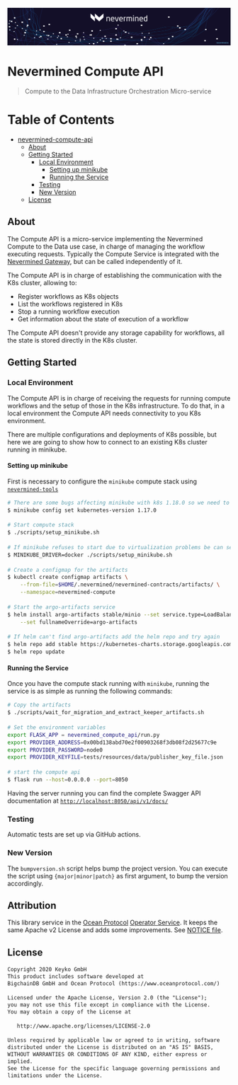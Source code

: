 [![banner](https://raw.githubusercontent.com/nevermined-io/assets/main/images/logo/banner_logo.png)](https://nevermined.io)


# Nevermined Compute API

> Compute to the Data Infrastructure Orchestration Micro-service


Table of Contents
=================

   * [nevermined-compute-api](#nevermined-compute-api)
      * [About](#about)
      * [Getting Started](#getting-started)
         * [Local Environment](#local-environment)
            * [Setting up minikube ](#setting-up-minikube)
            * [Running the Service](#running-the-service)
         * [Testing](#testing)
         * [New Version](#new-version)
      * [License](#license)



## About

The Compute API is a micro-service implementing the Nevermined Compute to the Data use case,
in charge of managing the workflow executing requests.
Typically the Compute Service is integrated with the [Nevermined Gateway](https://github.com/nevermined-io/gateway),
but can be called independently of it.

The Compute API is in charge of establishing the communication with the K8s cluster, allowing to:

* Register workflows as K8s objects
* List the workflows registered in K8s
* Stop a running workflow execution
* Get information about the state of execution of a workflow

The Compute API doesn't provide any storage capability for workflows, all the state is stored directly in the K8s cluster.

## Getting Started

### Local Environment

The Compute API is in charge of receiving the requests for running compute workflows and the
setup of those in the K8s infrastructure.
To do that, in a local environment the Compute API needs connectivity to you K8s environment.

There are multiple configurations and deployments of K8s possible, but here we are going to show
how to connect to an existing K8s cluster running in minikube.

#### Setting up minikube

First is necessary to configure the `minikube` compute stack using
[`nevermined-tools`](https://github.com/nevermined-io/tools)

```bash
# There are some bugs affecting minikube with k8s 1.18.0 so we need to use 1.17.0
$ minikube config set kubernetes-version 1.17.0

# Start compute stack
$ ./scripts/setup_minikube.sh

# If minikube refuses to start due to virtualization problems be can set the minikube driver to docker
$ MINIKUBE_DRIVER=docker ./scripts/setup_minikube.sh

# Create a configmap for the artifacts
$ kubectl create configmap artifacts \
    --from-file=$HOME/.nevermined/nevermined-contracts/artifacts/ \
    --namespace=nevermined-compute

# Start the argo-artifacts service
$ helm install argo-artifacts stable/minio --set service.type=LoadBalancer \
    --set fullnameOverride=argo-artifacts

# If helm can't find argo-artifacts add the helm repo and try again
$ helm repo add stable https://kubernetes-charts.storage.googleapis.com/
$ helm repo update
```

#### Running the Service

Once you have the compute stack running with `minikube`, running the service is
as simple as running the following commands:

```bash
# Copy the artifacts
$ ./scripts/wait_for_migration_and_extract_keeper_artifacts.sh

# Set the environment variables
export FLASK_APP = nevermined_compute_api/run.py
export PROVIDER_ADDRESS=0x00bd138abd70e2f00903268f3db08f2d25677c9e
export PROVIDER_PASSWORD=node0
export PROVIDER_KEYFILE=tests/resources/data/publisher_key_file.json

# start the compute api
$ flask run --host=0.0.0.0 --port=8050
```

Having the server running you can find the complete Swagger API documentation
at [`http://localhost:8050/api/v1/docs/`](http://localhost:8050/api/v1/docs/)

### Testing

Automatic tests are set up via GitHub actions.

### New Version

The `bumpversion.sh` script helps bump the project version. You can execute the script using `{major|minor|patch}`
as first argument, to bump the version accordingly.

## Attribution

This library service in the [Ocean Protocol](https://oceanprotocol.com) [Operator Service](https://github.com/oceanprotocol/operator-service).
It keeps the same Apache v2 License and adds some improvements. See [NOTICE file](NOTICE).

## License

```
Copyright 2020 Keyko GmbH
This product includes software developed at
BigchainDB GmbH and Ocean Protocol (https://www.oceanprotocol.com/)

Licensed under the Apache License, Version 2.0 (the "License");
you may not use this file except in compliance with the License.
You may obtain a copy of the License at

   http://www.apache.org/licenses/LICENSE-2.0

Unless required by applicable law or agreed to in writing, software
distributed under the License is distributed on an "AS IS" BASIS,
WITHOUT WARRANTIES OR CONDITIONS OF ANY KIND, either express or implied.
See the License for the specific language governing permissions and
limitations under the License.
```
